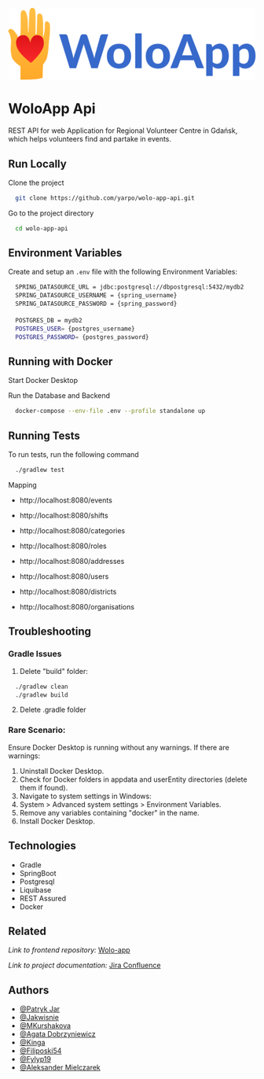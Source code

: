 ![Logo](https://raw.githubusercontent.com/yarpo/wolo-app/e4cf379186c21a687389fc9755146fadbbef095c/src/images/logo.svg)

# WoloApp Api

REST API for web Application for Regional Volunteer Centre in Gdańsk, which helps volunteers find and partake in events.

## Run Locally

Clone the project

```bash
  git clone https://github.com/yarpo/wolo-app-api.git
```

Go to the project directory

```bash
  cd wolo-app-api
```

## Environment Variables

Create and setup an ```.env``` file with the following Environment Variables:
```bash
  SPRING_DATASOURCE_URL = jdbc:postgresql://dbpostgresql:5432/mydb2
  SPRING_DATASOURCE_USERNAME = {spring_username}
  SPRING_DATASOURCE_PASSWORD = {spring_password}

  POSTGRES_DB = mydb2
  POSTGRES_USER= {postgres_username}
  POSTGRES_PASSWORD= {postgres_password}
```

## Running with Docker

Start Docker Desktop

Run the Database and Backend

```bash
  docker-compose --env-file .env --profile standalone up
```

## Running Tests

To run tests, run the following command

```bash
  ./gradlew test
```

Mapping

- http://localhost:8080/events

- http://localhost:8080/shifts

- http://localhost:8080/categories

- http://localhost:8080/roles

- http://localhost:8080/addresses

- http://localhost:8080/users

- http://localhost:8080/districts

- http://localhost:8080/organisations

## Troubleshooting

### Gradle Issues

1. Delete "build" folder:

```bash
  ./gradlew clean
  ./gradlew build
```

2. Delete .gradle folder

### Rare Scenario:

Ensure Docker Desktop is running without any warnings. If there are warnings:
1. Uninstall Docker Desktop.
2. Check for Docker folders in appdata and userEntity directories (delete them if found).
3. Navigate to system settings in Windows:
4. System > Advanced system settings > Environment Variables.
5. Remove any variables containing "docker" in the name.
6. Install Docker Desktop.

## Technologies

- Gradle
- SpringBoot
- Postgresql
- Liquibase
- REST Assured
- Docker


## Related

 _Link to frontend repository:_
[Wolo-app](https://github.com/yarpo/wolo-app.git)

_Link to project documentation:_
[Jira Confluence](https://woloapp.atlassian.net/wiki/spaces/W/overview?homepageId=13795391)


## Authors

- [@Patryk Jar](https://github.com/yarpo)
- [@Jakwisnie](https://github.com/Jakwisnie)
- [@MKurshakova](https://github.com/MKurshakova)
- [@Agata Dobrzyniewicz](https://github.com/ayakiriya)
- [@Kinga](https://github.com/KinWaj)
- [@Filiposki54](https://github.com/Filiposki54)
- [@Fylyp19](https://github.com/Fylyp19)
- [@Aleksander Mielczarek](https://github.com/15465)
